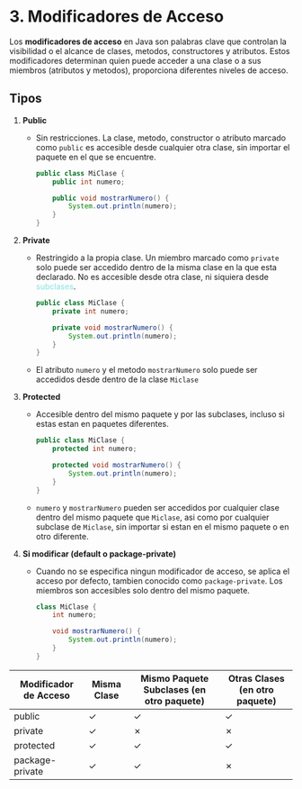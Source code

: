 # 3. Modificadores de Acceso

Los **modificadores de acceso** en Java son palabras clave que controlan la visibilidad o el alcance de clases, metodos, constructores y atributos. Estos modificadores determinan quien puede acceder a una clase o a sus miembros (atributos y metodos), proporciona diferentes niveles de acceso.

## Tipos 

1. **Public**

    * Sin restricciones. La clase, metodo, constructor o atributo marcado como `public` es accesible desde cualquier otra clase, sin importar el paquete en el que se encuentre.
    
        ```java
        public class MiClase {
            public int numero;

            public void mostrarNumero() {
                System.out.println(numero);
            }
        }
        ```

2. **Private**

    * Restringido a la propia clase. Un miembro marcado como `private` solo puede ser accedido dentro de la misma clase en la que esta declarado. No es accesible desde otra clase, ni siquiera desde <span style="color:#84E4DD">subclases</span>.
    
        ```java
        public class MiClase {
            private int numero;

            private void mostrarNumero() {
                System.out.println(numero);
            }
        }
        ```
    * El atributo `numero` y el metodo `mostrarNumero` solo puede ser accedidos desde dentro de la clase `Miclase`
    

3. **Protected**

    * Accesible dentro del mismo paquete y por las subclases, incluso si estas estan en paquetes diferentes.
    
        ```java
        public class MiClase {
            protected int numero;
        
            protected void mostrarNumero() {
                System.out.println(numero);
            }
        }
        ```
    * `numero` y `mostrarNumero` pueden ser accedidos por cualquier clase dentro del mismo paquete que `Miclase`, asi como por cualquier subclase de `Miclase`, sin importar si estan en el mismo paquete o en otro diferente.
    

4. **Si modificar (default o package-private)**

    * Cuando no se especifica ningun modificador de acceso, se aplica el acceso por defecto, tambien conocido como `package-private`. Los miembros son accesibles solo dentro del mismo paquete.
    
        ```java
        class MiClase {
            int numero;

            void mostrarNumero() {
                System.out.println(numero);
            }
        }
        ```



| Modificador de Acceso | 	Misma Clase | 	Mismo Paquete	Subclases (en otro paquete) | Otras Clases (en otro paquete) |
| ------------------------------ | ------------------- | -------------------------------------------------------------- | ----------------------------------------- |
| public	                      | ✓                     | 	✓                                                                      | 	✓                                             |
| private	                      | ✓                     | 	✗                                                                      | 	✗                                             |
| protected	                      | ✓                     | 	✓                                                                      | 	✓                                             |
| package-private            | ✓                     | ✓                                                                        | 	✗                                             |

